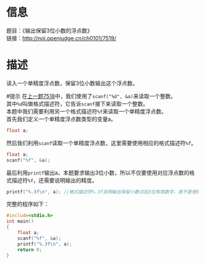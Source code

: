 # 信息
题目：《输出保留3位小数的浮点数》  
链接：http://noi.openjudge.cn/ch0101/7519/
# 描述
读入一个单精度浮点数，保留3位小数输出这个浮点数。

#提示
在[上一题7518](http://noi.openjudge.cn/ch0101/7518/)中，我们使用了`scanf("%d", &a)`来读取一个整数。  
其中`%d`叫做格式描述符，它告诉`scanf`接下来读取一个整数。  
本题中我们需要利用另一个格式描述符`%f`来读取一个单精度浮点数。  
首先我们定义一个单精度浮点数类型的变量a。
```cpp
float a;
```
然后我们利用`scanf`读取一个单精度浮点数，这里需要使用相应的格式描述符`%f`。
```cpp
float a;
scanf("%f", &a);
```
最后利用`printf`输出a，本题要求输出3位小数，所以不仅要使用对应浮点数的格式描述符`%f`，还需要说明输出的精度。  
```cpp
printf("%.3f\n", a); //格式描述符%.3f说明输出保留小数点后3位有效数字，是不是很形象？
```
完整的程序如下：
```cpp
#include<stdio.h>
int main()
{
    float a;
    scanf("%f", &a);
    printf("%.3f\n", a);
    return 0;
}
```

